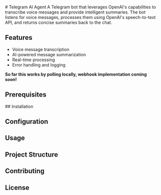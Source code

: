 
# Telegram AI Agent
A Telegram bot that leverages OpenAI's capabilities to transcribe voice messages and provide intelligent summaries. The bot listens for voice messages, processes them using OpenAI's speech-to-text API, and returns concise summaries back to the chat.

## Features

- Voice message transcription
- AI-powered message summarization
- Real-time processing
- Error handling and logging

**So far this works by polling locally, webhook implementation coming soon!**

## Prerequisites

## Installation

## Configuration

## Usage

## Project Structure

## Contributing

## License